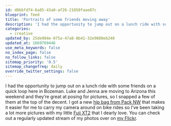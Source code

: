 ```yaml
---
id: d8bbfd74-6a85-43a0-af26-21050faae87c
blueprint: feed
title: 'Portraits of some friends moving away'
description: 'I had the opportunity to jump out on a lunch ride with some friends on a quick loop here in Bozeman.'
categories:
  - creative
updated_by: 25de984e-075a-47a8-8b41-32e9880eb240
updated_at: 1669769446
use_meta_keywords: false
no_index_page: false
no_follow_links: false
sitemap_priority: '0.5'
sitemap_changefreq: daily
override_twitter_settings: false
---
```

I had the opportunity to jump out on a lunch ride with some friends on a quick loop here in Bozeman. Luke and Jenna are moving to Arizona this weekend and they’re great at posing for pictures, so I snapped a few of them at the top of the decent. I got a new [hip bag from Pack NW](http://packnw.com/all-products/ridgeline-roll-top) that makes it easier for me to carry my camera around on bike rides so I’ve been taking a lot more pictures with my little [Fuji XT2](https://fujifilm-x.com/global/products/cameras/x-t2/) that I dearly love. You can check out a regularly updated stream of my photos over on [my Flickr](https://www.flickr.com/photos/aidanweltner/).